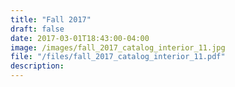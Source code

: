 ```yaml
---
title: "Fall 2017"
draft: false
date: 2017-03-01T18:43:00-04:00
image: /images/fall_2017_catalog_interior_11.jpg
file: "/files/fall_2017_catalog_interior_11.pdf"
description:
---
```

